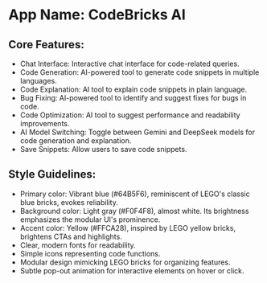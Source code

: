 # **App Name**: CodeBricks AI

## Core Features:

- Chat Interface: Interactive chat interface for code-related queries.
- Code Generation: AI-powered tool to generate code snippets in multiple languages.
- Code Explanation: AI tool to explain code snippets in plain language.
- Bug Fixing: AI-powered tool to identify and suggest fixes for bugs in code.
- Code Optimization: AI tool to suggest performance and readability improvements.
- AI Model Switching: Toggle between Gemini and DeepSeek models for code generation and explanation.
- Save Snippets: Allow users to save code snippets.

## Style Guidelines:

- Primary color: Vibrant blue (#64B5F6), reminiscent of LEGO's classic blue bricks, evokes reliability.
- Background color: Light gray (#F0F4F8), almost white. Its brightness emphasizes the modular UI's prominence.
- Accent color: Yellow (#FFCA28), inspired by LEGO yellow bricks, brightens CTAs and highlights.
- Clear, modern fonts for readability.
- Simple icons representing code functions.
- Modular design mimicking LEGO bricks for organizing features.
- Subtle pop-out animation for interactive elements on hover or click.